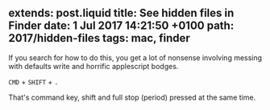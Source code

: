 extends: post.liquid
title: See hidden files in Finder
date: 1 Jul 2017 14:21:50 +0100
path: 2017/hidden-files
tags: mac, finder
---
If you search for how to do this, you get a lot of nonsense involving messing with defaults write and horrific applescript bodges.

`CMD` + `SHIFT` + `.`

That's command key, shift and full stop (period) pressed at the same time.